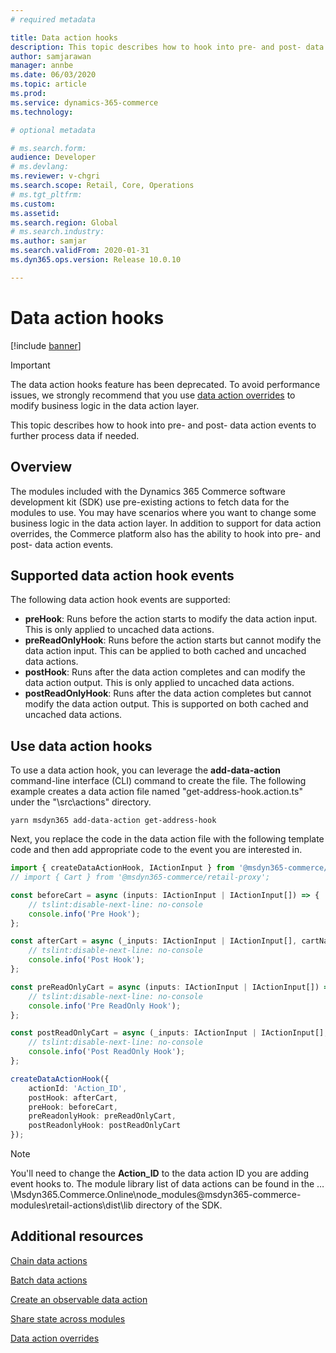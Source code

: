 ```yaml
---
# required metadata

title: Data action hooks
description: This topic describes how to hook into pre- and post- data action events to further process data if needed.
author: samjarawan
manager: annbe
ms.date: 06/03/2020
ms.topic: article
ms.prod: 
ms.service: dynamics-365-commerce
ms.technology: 

# optional metadata

# ms.search.form: 
audience: Developer
# ms.devlang: 
ms.reviewer: v-chgri
ms.search.scope: Retail, Core, Operations
# ms.tgt_pltfrm: 
ms.custom: 
ms.assetid: 
ms.search.region: Global
# ms.search.industry: 
ms.author: samjar
ms.search.validFrom: 2020-01-31
ms.dyn365.ops.version: Release 10.0.10

---
```

# Data action hooks

[!include [banner](../includes/banner.md)]

> [!IMPORTANT]
> The data action hooks feature has been deprecated. To avoid performance issues, we strongly recommend that you use [data action overrides](data-action-overrides.md) to modify business logic in the data action layer.

This topic describes how to hook into pre- and post- data action events to further process data if needed.

## Overview

The modules included with the Dynamics 365 Commerce software development kit (SDK) use pre-existing actions to fetch data for the modules to use. You may have scenarios where you want to change some business logic in the data action layer. In addition to support for data action overrides, the Commerce platform also has the ability to hook into pre- and post- data action events.

## Supported data action hook events

The following data action hook events are supported:
- **preHook**: Runs before the action starts to modify the data action input. This is only applied to uncached data actions.
- **preReadOnlyHook**: Runs before the action starts but cannot modify the data action input. This can be applied to both cached and uncached data actions.
- **postHook**: Runs after the data action completes and can modify the data action output. This is only applied to uncached data actions.
- **postReadOnlyHook**: Runs after the data action completes but cannot modify the data action output. This is supported on both cached and uncached data actions.

## Use data action hooks

To use a data action hook, you can leverage the **add-data-action** command-line interface (CLI) command to create the file. The following example creates a data action file named "get-address-hook.action.ts" under the "\src\actions" directory.

```Console
yarn msdyn365 add-data-action get-address-hook
```

Next, you replace the code in the data action file with the following template code and then add appropriate code to the event you are interested in.

```typescript
import { createDataActionHook, IActionInput } from '@msdyn365-commerce/core';
// import { Cart } from '@msdyn365-commerce/retail-proxy';

const beforeCart = async (inputs: IActionInput | IActionInput[]) => {
    // tslint:disable-next-line: no-console
    console.info('Pre Hook');
};

const afterCart = async (_inputs: IActionInput | IActionInput[], cartName: string | string[]) => {
    // tslint:disable-next-line: no-console
    console.info('Post Hook');
};

const preReadOnlyCart = async (inputs: IActionInput | IActionInput[]) => {
    // tslint:disable-next-line: no-console
    console.info('Pre ReadOnly Hook');
};

const postReadOnlyCart = async (_inputs: IActionInput | IActionInput[], cartName: string | string[]) => {
    // tslint:disable-next-line: no-console
    console.info('Post ReadOnly Hook');
};

createDataActionHook({
    actionId: 'Action_ID',
    postHook: afterCart,
    preHook: beforeCart,
    preReadonlyHook: preReadOnlyCart,
    postReadonlyHook: postReadOnlyCart
});
```

>[!NOTE]
> You'll need to change the **Action_ID** to the data action ID you are adding event hooks to. The module library list of data actions can be found in the …\Msdyn365.Commerce.Online\node_modules\@msdyn365-commerce-modules\retail-actions\dist\lib directory of the SDK.

## Additional resources

[Chain data actions](chain-data-actions.md)

[Batch data actions](batch-data-actions.md)

[Create an observable data action](create-observable-data-action.md)

[Share state across modules](share-state-across-modules.md)

[Data action overrides](data-action-overrides.md)
